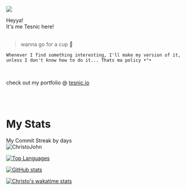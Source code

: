 

<img align=center src="https://visitor-badge.laobi.icu/badge?page_id=christo-zero-john">


Heyya!<br>
It's me Tesnic here!<br>
<br>

> wanna go for a cup 🥂

```
Whenever I find something interesting, I'll make my version of it, unless I don't know how to do it... Thats ma policy •°•
```
<br>

check out my portfolio @ [tesnic.io](https://tesnic.netlify.app)

<br><br>

# My Stats

<p>My Commit Streak by days<br><img align="center" src="https://github-readme-streak-stats.herokuapp.com/?user=christo-zero-john&" alt="ChristoJohn" /></p>

[![Top Languages](https://github-readme-stats.vercel.app/api/top-langs/?username=christo-zero-john&layout=linear&show_icons=true&theme=radical&show_owner=true&rank_icon=github&custom_title=Top%20Languages%20used%20by%20Me)](https://github.com/christo-zero-john/github-readme-stats)


[![GitHub stats](https://github-readme-stats.vercel.app/api?username=christo-zero-john&show_icons=true&theme=dark&show_owner=true&rank_icon=github&custom_title=My%20GitHub%20statistics)](https://github.com/christo-zero-john/github-readme-stats)


[![Christo's wakatime stats](https://github-readme-stats.vercel.app/api/wakatime?username=christojohn&show_icons=true&theme=synthwave&show_owner=true&rank_icon=github&custom_title=My%20Coding%20duration)](https://github.com/christo-zero-john/github-readme-stats)


